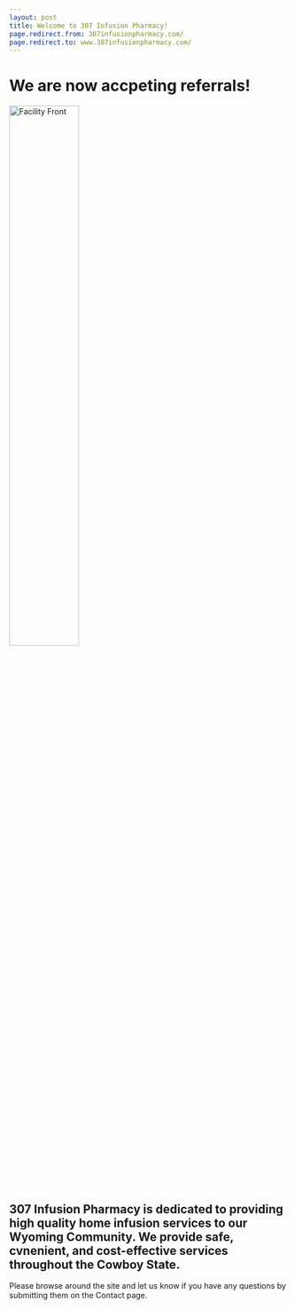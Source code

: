 ```yaml
---
layout: post
title: Welcome to 307 Infusion Pharmacy!
page.redirect.from: 307infusionpharmacy.com/
page.redirect.to: www.307infusionpharmacy.com/
---
```


<h1>We are now accpeting referrals!</h1>

<img src=/images/Facility/front logo.jpg alt="Facility Front" width=50% height=50%>

<h2>307 Infusion Pharmacy is dedicated to providing high quality home infusion services to our Wyoming Community. We provide safe, cvnenient, and cost-effective services throughout the Cowboy State.</h2>

Please browse around the site and let us know if you have any questions by submitting them on the Contact page.


